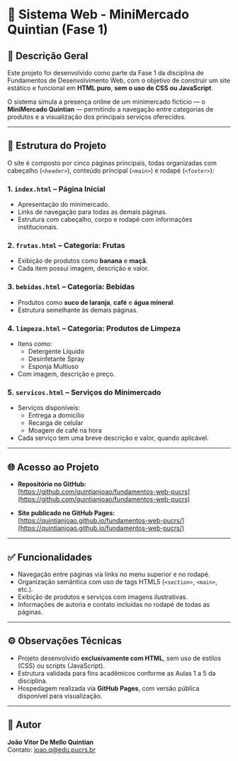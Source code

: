 # 🛒 Sistema Web - MiniMercado Quintian (Fase 1)

## 📌 Descrição Geral

Este projeto foi desenvolvido como parte da Fase 1 da disciplina de Fundamentos de Desenvolvimento Web, com o objetivo de construir um site estático e funcional em **HTML puro**, **sem o uso de CSS ou JavaScript**.

O sistema simula a presença online de um minimercado fictício — o **MiniMercado Quintian** — permitindo a navegação entre categorias de produtos e a visualização dos principais serviços oferecidos.

---

## 📁 Estrutura do Projeto

O site é composto por cinco páginas principais, todas organizadas com cabeçalho (`<header>`), conteúdo principal (`<main>`) e rodapé (`<footer>`):

### 1. `index.html` – Página Inicial
- Apresentação do minimercado.
- Links de navegação para todas as demais páginas.
- Estrutura com cabeçalho, corpo e rodapé com informações institucionais.

### 2. `frutas.html` – Categoria: Frutas
- Exibição de produtos como **banana** e **maçã**.
- Cada item possui imagem, descrição e valor.

### 3. `bebidas.html` – Categoria: Bebidas
- Produtos como **suco de laranja**, **café** e **água mineral**.
- Estrutura semelhante às demais páginas.

### 4. `limpeza.html` – Categoria: Produtos de Limpeza
- Itens como:
  - Detergente Líquido
  - Desinfetante Spray
  - Esponja Multiuso
- Com imagem, descrição e preço.

### 5. `servicos.html` – Serviços do Minimercado
- Serviços disponíveis:
  - Entrega a domicílio
  - Recarga de celular
  - Moagem de café na hora
- Cada serviço tem uma breve descrição e valor, quando aplicável.

---

## 🌐 Acesso ao Projeto

- **Repositório no GitHub:**  
  [https://github.com/quintianjoao/fundamentos-web-pucrs](https://github.com/quintianjoao/fundamentos-web-pucrs)

- **Site publicado no GitHub Pages:**  
  [https://quintianjoao.github.io/fundamentos-web-pucrs/](https://quintianjoao.github.io/fundamentos-web-pucrs/)

---

## ✅ Funcionalidades

- Navegação entre páginas via links no menu superior e no rodapé.
- Organização semântica com uso de tags HTML5 (`<section>`, `<main>`, etc.).
- Exibição de produtos e serviços com imagens ilustrativas.
- Informações de autoria e contato incluídas no rodapé de todas as páginas.

---

## ⚙️ Observações Técnicas

- Projeto desenvolvido **exclusivamente com HTML**, sem uso de estilos (CSS) ou scripts (JavaScript).
- Estrutura validada para fins acadêmicos conforme as Aulas 1 a 5 da disciplina.
- Hospedagem realizada via **GitHub Pages**, com versão pública disponível para visualização.

---

## 👤 Autor

**João Vitor De Mello Quintian**  
Contato: [joao.q@edu.pucrs.br](mailto:joao.q@edu.pucrs.br)

